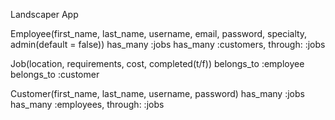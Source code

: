 Landscaper App

Employee(first_name, last_name, username, email, password, specialty, admin(default = false))
    has_many :jobs
    has_many :customers, through: :jobs

Job(location, requirements, cost, completed(t/f))
    belongs_to :employee
    belongs_to :customer

Customer(first_name, last_name, username, password)
    has_many :jobs
    has_many :employees, through: :jobs

